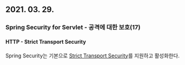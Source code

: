 ## 2021. 03. 29.

### Spring Security for Servlet - 공격에 대한 보호(17)

#### HTTP - Strict Transport Security

Spring Security는 기본으로 [Strict Transport Security][servlet-header-hsts]를 지원하고 활성화한다.



[servlet-header-hsts]: https://docs.spring.io/spring-security/site/docs/5.4.1/reference/html5/#servlet-headers-hsts